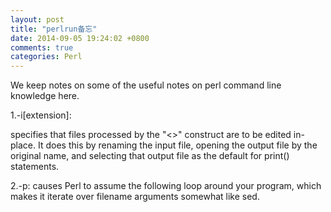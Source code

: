 ```yaml
---
layout: post
title: "perlrun备忘"
date: 2014-09-05 19:24:02 +0800
comments: true
categories: Perl
---
```

We keep notes on some of the useful notes on perl command line knowledge here.  

1.-i[extension]:  

specifies that files processed by the "<>" construct are to be edited in-place.  It does this by renaming the input file, opening the output file by the original name, and selecting that output file as the default for print() statements.   

2.-p:
causes Perl to assume the following loop around your program, which makes it iterate over filename arguments somewhat like sed.